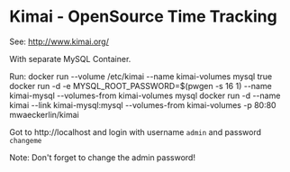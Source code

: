 # Kimai - OpenSource Time Tracking

See: http://www.kimai.org/

With separate MySQL Container.

Run:
        docker run --volume /etc/kimai --name kimai-volumes mysql true
        docker run -d -e MYSQL_ROOT_PASSWORD=$(pwgen -s 16 1) --name kimai-mysql --volumes-from kimai-volumes mysql
        docker run -d --name kimai --link kimai-mysql:mysql --volumes-from kimai-volumes -p 80:80 mwaeckerlin/kimai

Got to http://localhost and login with username `admin` and password `changeme`

Note: Don't forget to change the admin password!